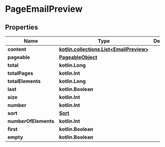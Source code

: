 
# PageEmailPreview

## Properties
Name | Type | Description | Notes
------------ | ------------- | ------------- | -------------
**content** | [**kotlin.collections.List&lt;EmailPreview&gt;**](EmailPreview) |  |  [optional]
**pageable** | [**PageableObject**](PageableObject) |  |  [optional]
**total** | **kotlin.Long** |  |  [optional]
**totalPages** | **kotlin.Int** |  |  [optional]
**totalElements** | **kotlin.Long** |  |  [optional]
**last** | **kotlin.Boolean** |  |  [optional]
**size** | **kotlin.Int** |  |  [optional]
**number** | **kotlin.Int** |  |  [optional]
**sort** | [**Sort**](Sort) |  |  [optional]
**numberOfElements** | **kotlin.Int** |  |  [optional]
**first** | **kotlin.Boolean** |  |  [optional]
**empty** | **kotlin.Boolean** |  |  [optional]



